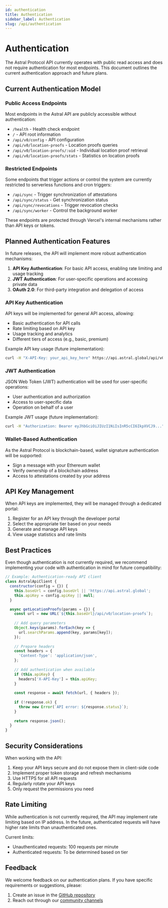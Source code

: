 ```yaml
---
id: authentication
title: Authentication
sidebar_label: Authentication
slug: /api/authentication
---
```


# Authentication

The Astral Protocol API currently operates with public read access and does not require authentication for most endpoints. This document outlines the current authentication approach and future plans.

## Current Authentication Model

### Public Access Endpoints

Most endpoints in the Astral API are publicly accessible without authentication:

- `/health` - Health check endpoint
- `/` - API root information
- `/api/v0/config` - API configuration
- `/api/v0/location-proofs` - Location proofs queries
- `/api/v0/location-proofs/:uid` - Individual location proof retrieval
- `/api/v0/location-proofs/stats` - Statistics on location proofs

### Restricted Endpoints

Some endpoints that trigger actions or control the system are currently restricted to serverless functions and cron triggers:

- `/api/sync` - Trigger synchronization of attestations
- `/api/sync/status` - Get synchronization status
- `/api/sync/revocations` - Trigger revocation checks
- `/api/sync/worker` - Control the background worker

These endpoints are protected through Vercel's internal mechanisms rather than API keys or tokens.

## Planned Authentication Features

In future releases, the API will implement more robust authentication mechanisms:

1. **API Key Authentication**: For basic API access, enabling rate limiting and usage tracking
2. **JWT Authentication**: For user-specific operations and accessing private data
3. **OAuth 2.0**: For third-party integration and delegation of access

### API Key Authentication

API keys will be implemented for general API access, allowing:

- Basic authentication for API calls
- Rate limiting based on API key
- Usage tracking and analytics
- Different tiers of access (e.g., basic, premium)

Example API key usage (future implementation):

```bash
curl -H "X-API-Key: your_api_key_here" https://api.astral.global/api/v0/location-proofs
```

### JWT Authentication

JSON Web Token (JWT) authentication will be used for user-specific operations:

- User authentication and authorization
- Access to user-specific data
- Operation on behalf of a user

Example JWT usage (future implementation):

```bash
curl -H "Authorization: Bearer eyJhbGciOiJIUzI1NiIsInR5cCI6IkpXVCJ9..." https://api.astral.global/api/v0/my-location-proofs
```

### Wallet-Based Authentication

As the Astral Protocol is blockchain-based, wallet signature authentication will be supported:

- Sign a message with your Ethereum wallet
- Verify ownership of a blockchain address
- Access to attestations created by your address

## API Key Management

When API keys are implemented, they will be managed through a dedicated portal:

1. Register for an API key through the developer portal
2. Select the appropriate tier based on your needs
3. Generate and manage API keys
4. View usage statistics and rate limits

## Best Practices

Even though authentication is not currently required, we recommend implementing your code with authentication in mind for future compatibility:

```javascript
// Example: Authentication-ready API client
class AstralApiClient {
  constructor(config = {}) {
    this.baseUrl = config.baseUrl || 'https://api.astral.global';
    this.apiKey = config.apiKey || null;
  }

  async getLocationProofs(params = {}) {
    const url = new URL(`${this.baseUrl}/api/v0/location-proofs`);
    
    // Add query parameters
    Object.keys(params).forEach(key => {
      url.searchParams.append(key, params[key]);
    });
    
    // Prepare headers
    const headers = {
      'Content-Type': 'application/json',
    };
    
    // Add authentication when available
    if (this.apiKey) {
      headers['X-API-Key'] = this.apiKey;
    }
    
    const response = await fetch(url, { headers });
    
    if (!response.ok) {
      throw new Error(`API error: ${response.status}`);
    }
    
    return response.json();
  }
}
```

## Security Considerations

When working with the API:

1. Keep your API keys secure and do not expose them in client-side code
2. Implement proper token storage and refresh mechanisms
3. Use HTTPS for all API requests
4. Regularly rotate your API keys
5. Only request the permissions you need

## Rate Limiting

While authentication is not currently required, the API may implement rate limiting based on IP address. In the future, authenticated requests will have higher rate limits than unauthenticated ones.

Current limits:
- Unauthenticated requests: 100 requests per minute
- Authenticated requests: To be determined based on tier

## Feedback

We welcome feedback on our authentication plans. If you have specific requirements or suggestions, please:

1. Create an issue in the [GitHub repository](https://github.com/DecentralizedGeo/astral-api)
2. Reach out through our [community channels](https://github.com/DecentralizedGeo/astral-api)

